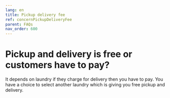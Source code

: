 ```yaml
---
lang: en
title: Pickup delivery fee
ref: concernPickupDeliveryFee
parent: FAQs
nav_order: 600
---
```


# Pickup and delivery is free or customers have to pay?
It depends on laundry if they charge for delivery then you have to pay. You have a choice to select another laundry which is giving you free pickup and delivery.
